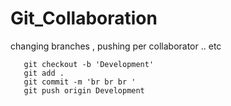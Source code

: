 # Git_Collaboration
changing branches , pushing per collaborator .. etc 
``` 
   git checkout -b 'Development'
   git add .
   git commit -m 'br br br '
   git push origin Development